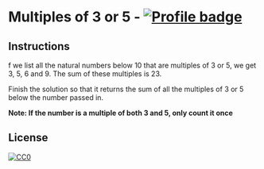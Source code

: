 # Multiples of 3 or 5 - [![Profile badge](https://www.codewars.com/users/sonny-maan/badges/small)](https://www.codewars.com/users/sonny-maan)
## Instructions

f we list all the natural numbers below 10 that are multiples of 3 or 5, we get 3, 5, 6 and 9. The sum of these multiples is 23.

Finish the solution so that it returns the sum of all the multiples of 3 or 5 below the number passed in.

**Note: If the number is a multiple of both 3 and 5, only count it once**



## License
[![CC0](https://licensebuttons.net/p/zero/1.0/88x31.png)](https://creativecommons.org/publicdomain/zero/1.0/)
